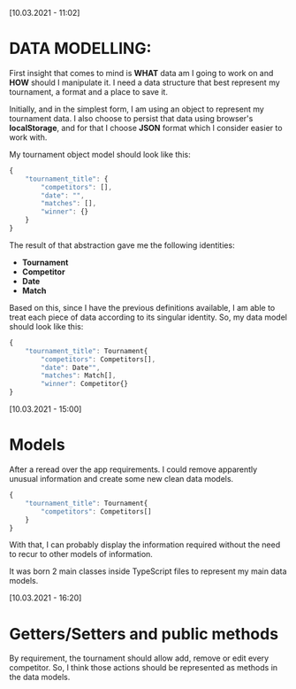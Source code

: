 [10.03.2021 - 11:02]
# DATA MODELLING:
First insight that comes to mind is **WHAT** data am I going to work on and **HOW** should I manipulate it.
I need a data structure that best represent my tournament, a format and a place to save it.

Initially, and in the simplest form, I am using an object to represent my tournament data.
I also choose to persist that data using browser's **localStorage**, and for that I choose **JSON** format which I consider easier to work with.

My tournament object model should look like this:
```javascript
{
    "tournament_title": {
        "competitors": [],
        "date": "",
        "matches": [],
        "winner": {}
    }
}
```

The result of that abstraction gave me the following identities:
* __Tournament__
* __Competitor__
* __Date__
* __Match__

Based on this, since I have the previous definitions available, I am able to treat each piece of data according to its singular identity.
So, my data model should look like this:
```javascript
{
    "tournament_title": Tournament{
        "competitors": Competitors[],
        "date": Date"",
        "matches": Match[],
        "winner": Competitor{}
}
```

[10.03.2021 - 15:00]
# Models
After a reread over the app requirements. I could remove apparently unusual information and create some new clean data models.

```javascript
{
    "tournament_title": Tournament{
        "competitors": Competitors[]
    }
}
```

With that, I can probably display the information required without the need to recur to other models of information.

It was born 2 main classes inside TypeScript files to represent my main data models.

[10.03.2021 - 16:20]
# Getters/Setters and public methods
By requirement, the tournament should allow add, remove or edit every competitor.
So, I think those actions should be represented as methods in the data models.